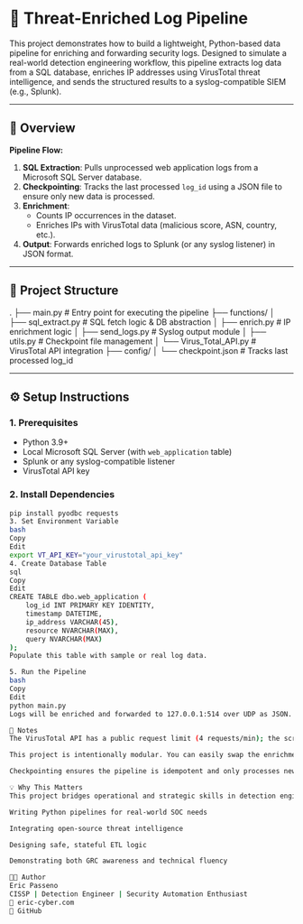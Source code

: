 # 🧠 Threat-Enriched Log Pipeline

This project demonstrates how to build a lightweight, Python-based data pipeline for enriching and forwarding security logs. Designed to simulate a real-world detection engineering workflow, this pipeline extracts log data from a SQL database, enriches IP addresses using VirusTotal threat intelligence, and sends the structured results to a syslog-compatible SIEM (e.g., Splunk).

---

## 🚀 Overview

**Pipeline Flow:**
1. **SQL Extraction**: Pulls unprocessed web application logs from a Microsoft SQL Server database.
2. **Checkpointing**: Tracks the last processed `log_id` using a JSON file to ensure only new data is processed.
3. **Enrichment**:
   - Counts IP occurrences in the dataset.
   - Enriches IPs with VirusTotal data (malicious score, ASN, country, etc.).
4. **Output**: Forwards enriched logs to Splunk (or any syslog listener) in JSON format.

---

## 📁 Project Structure

.
├── main.py # Entry point for executing the pipeline
├── functions/
│ ├── sql_extract.py # SQL fetch logic & DB abstraction
│ ├── enrich.py # IP enrichment logic
│ ├── send_logs.py # Syslog output module
│ ├── utils.py # Checkpoint file management
│ └── Virus_Total_API.py # VirusTotal API integration
├── config/
│ └── checkpoint.json # Tracks last processed log_id

---

## ⚙️ Setup Instructions

### 1. Prerequisites
- Python 3.9+
- Local Microsoft SQL Server (with `web_application` table)
- Splunk or any syslog-compatible listener
- VirusTotal API key

### 2. Install Dependencies
```bash
pip install pyodbc requests
3. Set Environment Variable
bash
Copy
Edit
export VT_API_KEY="your_virustotal_api_key"
4. Create Database Table
sql
Copy
Edit
CREATE TABLE dbo.web_application (
    log_id INT PRIMARY KEY IDENTITY,
    timestamp DATETIME,
    ip_address VARCHAR(45),
    resource NVARCHAR(MAX),
    query NVARCHAR(MAX)
);
Populate this table with sample or real log data.

5. Run the Pipeline
bash
Copy
Edit
python main.py
Logs will be enriched and forwarded to 127.0.0.1:514 over UDP as JSON.

📌 Notes
The VirusTotal API has a public request limit (4 requests/min); the script includes a time.sleep(15) to avoid throttling.

This project is intentionally modular. You can easily swap the enrichment provider, change the data source, or update the output destination.

Checkpointing ensures the pipeline is idempotent and only processes new entries.

💡 Why This Matters
This project bridges operational and strategic skills in detection engineering:

Writing Python pipelines for real-world SOC needs

Integrating open-source threat intelligence

Designing safe, stateful ETL logic

Demonstrating both GRC awareness and technical fluency

🧑‍💻 Author
Eric Passeno
CISSP | Detection Engineer | Security Automation Enthusiast
📁 eric-cyber.com
🐙 GitHub

